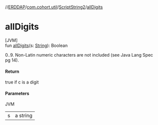 //[ERDDAP](../../../index.md)/[com.cohort.util](../index.md)/[ScriptString2](index.md)/[allDigits](all-digits.md)

# allDigits

[JVM]\
fun [allDigits](all-digits.md)(s: [String](https://docs.oracle.com/en/java/javase/21/docs/api/java.base/java/lang/String.html)): Boolean

0..9. Non-Latin numeric characters are not included (see Java Lang Spec pg 14).

#### Return

true if c is a digit

#### Parameters

JVM

| | |
|---|---|
| s | a string |